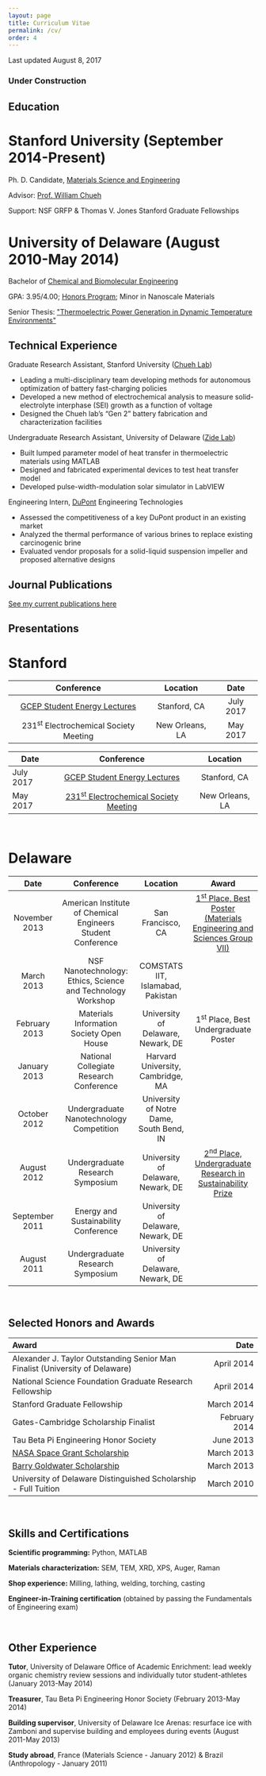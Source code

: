 ```yaml
---
layout: page
title: Curriculum Vitae
permalink: /cv/
order: 4
---
```

Last updated August 8, 2017

### Under Construction

## Education

# Stanford University (September 2014-Present)

Ph. D. Candidate, [Materials Science and Engineering](http://mse.stanford.edu/)

Advisor: [Prof. William Chueh](http://chuehlab.stanford.edu)

Support: NSF GRFP & Thomas V. Jones Stanford Graduate Fellowships

# University of Delaware (August 2010-May 2014)

Bachelor of [Chemical and Biomolecular Engineering](http://cbe.udel.edu)

GPA: 3.95/4.00; [Honors Program](http://honors.udel.edu/); Minor in Nanoscale Materials

Senior Thesis: ["Thermoelectric Power Generation in Dynamic Temperature Environments"](http://udspace.udel.edu/bitstream/handle/19716/13231/Attia%2c%20Peter.pdf?sequence=1&isAllowed=y)

## Technical Experience

Graduate Research Assistant, Stanford University ([Chueh Lab](http://chuehlab.stanford.edu))
* Leading a multi-disciplinary team developing methods for autonomous optimization of battery fast-charging policies
* Developed a new method of electrochemical analysis to measure solid-electrolyte interphase (SEI) growth as a function of voltage
* Designed the Chueh lab’s “Gen 2” battery fabrication and characterization facilities

Undergraduate Research Assistant, University of Delaware ([Zide Lab](http://www.zidelab.org/))
* Built lumped parameter model of heat transfer in thermoelectric materials using MATLAB
* Designed and fabricated experimental devices to test heat transfer model
* Developed pulse-width-modulation solar simulator in LabVIEW

Engineering Intern, [DuPont](http://www.dupont.com) Engineering Technologies
* Assessed the competitiveness of a key DuPont product in an existing market
* Analyzed the thermal performance of various brines to replace existing carcinogenic brine
* Evaluated vendor proposals for a solid-liquid suspension impeller and proposed alternative designs

## Journal Publications

[See my current publications here](/publications)

## Presentations

# Stanford

|      Conference           |  Location  |    Date          |
|  :-----------------:       | :--------: | :-----------:    |
| [GCEP Student Energy Lectures](http://gcep.stanford.edu/outreach/studentactivities_abstracts2017.html#july31) | Stanford, CA |July 2017    |
|   231<sup>st</sup> Electrochemical Society Meeting | New Orleans, LA |May 2017    |


<table style="width:100%">
  <thead>
    <tr>
      <th>Date</th>
      <th>Conference</th>
      <th>Location</th>
    </tr>
  </thead>
  <tbody>
  	<tr>
  	  <td>July 2017</td>
  	  <td style="text-align:center"> <a href="http://gcep.stanford.edu/outreach/studentactivities_abstracts2017.html#july31">GCEP Student Energy Lectures</a> </td>
  	  <td style="text-align:center">Stanford, CA</td>
  	</tr>
    <tr>
      <td>May 2017</td>
      <td style="text-align:center"><a href="http://ma.ecsdl.org/content/MA2017-01/1/104.short">231<sup>st</sup> Electrochemical Society Meeting</a> </td>
      <td style="text-align:center">New Orleans, LA</td>
    </tr>
  </tbody>
</table>

<br>

# Delaware

|    Date          |       Conference           |  Location  | Award |
| :-----------:    |  :-----------------:       | :--------: | :--: |
| November 2013    |  American Institute of Chemical Engineers Student Conference | San Francisco, CA | [1<sup>st</sup> Place, Best Poster (Materials Engineering and Sciences Group VII)](http://www.aiche.org/conferences/annual-aiche-student-conference/2013/events/2013-undergraduate-student-poster-competition) |
| March 2013    |  NSF Nanotechnology: Ethics, Science and Technology Workshop | COMSTATS IIT, Islamabad, Pakistan |  |
| February 2013    |  Materials Information Society Open House | University of Delaware, Newark, DE | 1<sup>st</sup> Place, Best Undergraduate Poster |
| January 2013    |  National Collegiate Research Conference | Harvard University, Cambridge, MA | |
| October 2012    |  Undergraduate Nanotechnology Competition | University of Notre Dame, South Bend, IN |  |
| August 2012    |  Undergraduate Research Symposium | University of Delaware, Newark, DE | [2<sup>nd</sup> Place, Undergraduate Research in Sustainability Prize](http://www.udel.edu/udaily/2013/aug/undergraduate-symposium-081412.html) |
| September 2011    |  Energy and Sustainability Conference | University of Delaware, Newark, DE |  |
| August 2011    |  Undergraduate Research Symposium | University of Delaware, Newark, DE |  |

<br>

## Selected Honors and Awards

|       Award          |    Date       |
|  :----------------------------------------------------------------------------| -------------:  |
|  Alexander J. Taylor Outstanding Senior Man Finalist (University of Delaware) | April 2014  |
|  National Science Foundation Graduate Research Fellowship | April 2014 |
|  Stanford Graduate Fellowship | March 2014 |
|  Gates-Cambridge Scholarship Finalist | February 2014 |
|  Tau Beta Pi Engineering Honor Society | June 2013 |
|  [NASA Space Grant Scholarship](http://www.udel.edu/udaily/2013/apr/space-grant-042613.html) | March 2013
|  [Barry Goldwater Scholarship](http://www.udel.edu/udaily/2013/apr/goldwater-scholars-041113.html) | March 2013 |
|  University of Delaware Distinguished Scholarship - Full Tuition | March 2010 |

<br>

## Skills and Certifications


**Scientific programming:** Python, MATLAB

**Materials characterization:** SEM, TEM, XRD, XPS, Auger, Raman

**Shop experience:** Milling, lathing, welding, torching, casting

**Engineer-in-Training certification** (obtained by passing the Fundamentals of Engineering exam)

<br>

## Other Experience


**Tutor**, University of Delaware Office of Academic Enrichment: lead weekly organic chemistry review sessions and individually tutor student-athletes (January 2013-May 2014)

**Treasurer**, Tau Beta Pi Engineering Honor Society (February 2013-May 2014)

**Building supervisor**, University of Delaware Ice Arenas: resurface ice with Zamboni and supervise building and employees during events (August 2011-May 2013)

**Study abroad**, France (Materials Science - January 2012) & Brazil (Anthropology - January 2011)
